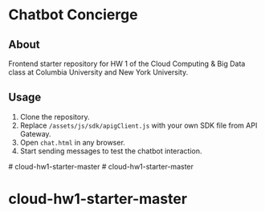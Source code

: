 # Chatbot Concierge #

## About ##

Frontend starter repository for HW 1 of the Cloud Computing & Big Data
class at Columbia University and New York University.

## Usage ##

1. Clone the repository.
2. Replace `/assets/js/sdk/apigClient.js` with your own SDK file from API
   Gateway.
3. Open `chat.html` in any browser.
4. Start sending messages to test the chatbot interaction.

#   c l o u d - h w 1 - s t a r t e r - m a s t e r  
 # cloud-hw1-starter-master
# cloud-hw1-starter-master
